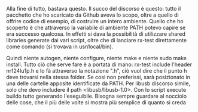Alla fine di tutto, bastava questo. Il succo del discorso è questo: tutto il
pacchetto che ho scaricato da Github aveva lo scopo, oltre a quello di offrire 
codice di esempio, di costruire un intero ambiente. Quello che ho scoperto è che attraverso la
variabile di ambiente PATH potevo capire se era successo qualcosa. In effetti si 
dava la possibilità di utilizzare shared libraries generate dai vari script, oltre che di 
lanciare rx-test direttamente come comando (si trovava in usr/local/bin).

Quindi niente autogen, niente configure, niente make e niente sudo make install.
Tutto ciò che serve fare è a portata di mano: rx-test include l'header nrf24lu1p.h
e lo fà attraverso la notazione ".h", ciò vuol dire che il punto h deve trovarsi nella stessa
folder. Se cosi non preferissi, sarà posizionato in una delle cartelle apposite
identificate da PATH. Per libusb discorso simile, solo che devo includere il path <libusb/libusb-1.0>.
Con lo script execute buildo tutto generando l'eseguibile. Bisogna sempre guardare 
al nocciolo delle cose, che il più delle volte si mostra più semplice di quanto si creda

